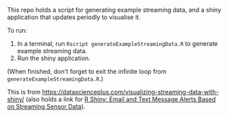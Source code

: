 This repo holds a script for generating example streaming data, and a shiny application that updates periodly to visualise it.

To run:

1. In a terminal, run `Rscript generateExampleStreamingData.R` to generate example streaming data.
2. Run the shiny application.

(When finished, don't forget to exit the infinite loop from `generateExampleStreamingData.R`.)

This is from https://datascienceplus.com/visualizing-streaming-data-with-shiny/ (also holds a link for [R Shiny: Email and Text Message Alerts Based on Streaming Sensor Data](https://www.youtube.com/embed/0xZZC8SAxAQ)).

